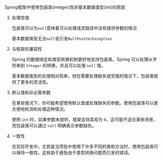 Spring框架中使用包装类(integer)而非基本数据类型(int)的原因

1. 处理空值

   包装类可以为`null`意味着可以处理请求路径中没有提供参数的情况

   基本数据类型无法`null`会引发`NullPointerException`

2. 与框架的兼容性

   Spring 的数据绑定和类型转换机制更好地支持包装类。Spring 可以处理从字符串到 `Integer` 的转换，并且可以处理 `null` 值。

   基本数据类型的处理相对简单，但在需要处理缺失或空值的情况下，包装类提供了更多的灵活性。

3. 默认值和非必需参数

   在某些情况下，你可能希望使用默认值或处理缺失的参数。使用包装类可以更方便地检测和处理这种情况。

   使用 `int` 时，如果参数未提供，框架会将其视为 `0`，这可能不适合某些场景，而包装类可以通过 `null` 明确表示参数缺失。

4. 一致性

   在实际开发中，尤其是当项目中使用了许多不同的类和方法时，使用包装类可以保持一致性。这有助于避免由于类型转换问题而引发的错误。